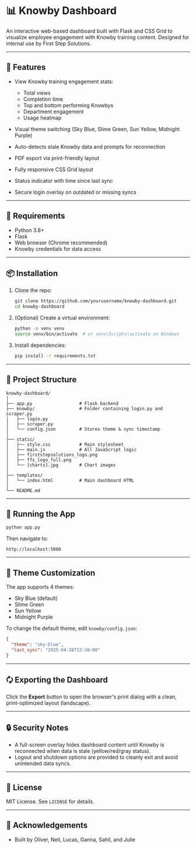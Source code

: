 # 📊 Knowby Dashboard

An interactive web-based dashboard built with Flask and CSS Grid to visualize employee engagement with Knowby training content. Designed for internal use by First Step Solutions.

---

## 🚀 Features

* View Knowby training engagement stats:

  * Total views
  * Completion time
  * Top and bottom performing Knowbys
  * Department engagement
  * Usage heatmap
* Visual theme switching (Sky Blue, Slime Green, Sun Yellow, Midnight Purple)
* Auto-detects stale Knowby data and prompts for reconnection
* PDF export via print-friendly layout
* Fully responsive CSS Grid layout
* Status indicator with time since last sync
* Secure login overlay on outdated or missing syncs

---

## 💠 Requirements

* Python 3.8+
* Flask
* Web browser (Chrome recommended)
* Knowby credentials for data access

---

## 📦 Installation

1. Clone the repo:

   ```bash
   git clone https://github.com/yourusername/knowby-dashboard.git
   cd knowby-dashboard
   ```

2. (Optional) Create a virtual environment:

   ```bash
   python -m venv venv
   source venv/bin/activate  # or venv\Scripts\activate on Windows
   ```

3. Install dependencies:

   ```bash
   pip install -r requirements.txt
   ```

---

## 🚧 Project Structure

```
knowby-dashboard/
│
├── app.py                  # Flask backend
├── knowby/                 # Folder containing login.py and scraper.py
│   ├── login.py
│   ├── scraper.py
│   └── config.json         # Stores theme & sync timestamp
│
├── static/
│   ├── style.css           # Main stylesheet
│   ├── main.js             # All JavaScript logic
│   ├── firststepsolutions_logo.png
│   ├── ffs_logo_full.png
│   └── [charts].jpg        # Chart images
│
├── templates/
│   └── index.html          # Main dashboard HTML
│
└── README.md
```

---

## 🧪 Running the App

```bash
python app.py
```

Then navigate to:

```
http://localhost:5000
```

---

## 🎨 Theme Customization

The app supports 4 themes:

* Sky Blue (default)
* Slime Green
* Sun Yellow
* Midnight Purple

To change the default theme, edit `knowby/config.json`:

```json
{
  "theme": "sky-blue",
  "last_sync": "2025-04-28T12:30:00"
}
```

---

## 🗘 Exporting the Dashboard

Click the **Export** button to open the browser's print dialog with a clean, print-optimized layout (landscape).

---

## 🔒 Security Notes

* A full-screen overlay hides dashboard content until Knowby is reconnected when data is stale (yellow/red/gray status).
* Logout and shutdown options are provided to cleanly exit and avoid unintended data syncs.

---

## 📄 License

MIT License. See `LICENSE` for details.

---

## 🤝 Acknowledgements

* Built by Oliver, Neil, Lucas, Ganna, Sahil, and Julie
